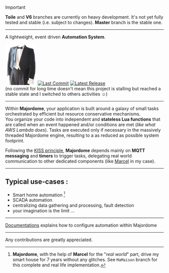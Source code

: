> [!IMPORTANT]  
> **Toile** and **V6** branches are currently on heavy development. It's not yet fully tested and stable (i.e. subject to changes).
> **Master** branch is the stable one.

----

A lightweight, event driven **Automation System**.

![icon](https://github.com/destroyedlolo/HomeDashboard/blob/master/SeleniteDFB/Images/Majordome.png)
[![Last Commit](https://img.shields.io/github/last-commit/destroyedlolo/Majordome?logo=github&label=latest%20commit&style=flat-square)](https://github.com/destroyedlolo/Majordome/releases/latest)
[![Latest Release](https://img.shields.io/github/v/release/destroyedlolo/Majordome?logo=github&label=latest%20release&style=flat-square)](https://github.com/destroyedlolo/Majordome/releases/latest)<br>
(no commit for long time doesn't mean this project is stalling but reached a stable state and I switched to others activities :relaxed:)

----


Within **Majordome**, your application is built around a galaxy of small tasks orchestrated by efficient but resource conservative mechanisms.<br>
You organize your code into independent and **stateless Lua functions** that are called when an event happened and/or conditions are met (*like what AWS Lambda does*). Tasks are executed only if necessary in the massively threaded Majordome engine, resulting to a as reduced as possible system footprint.

Following the [KISS principle](https://en.wikipedia.org/wiki/KISS_principle), **Majordome** depends mainly on **MQTT messaging** and **timers** to trigger tasks, delegating real world communication to other dedicated components (like [Marcel](https://github.com/destroyedlolo/Marcel) in my case).

---

Typical use-cases :
---
- Smart home automation [^1]
- SCADA automation
- centralizing data gathering and processing, fault detection
- your imagination is the limit ...

---

[Documentations](/Documentations/) explains how to configure automation within Majordome

---

Any contributions are greatly appreciated.

[^1]: **Majordome**, with the help of **Marcel** for the "*real world*" part, drive my smart house for 7 years without any glitches. See `MaMaison` branch for this complete and real life implementation.
